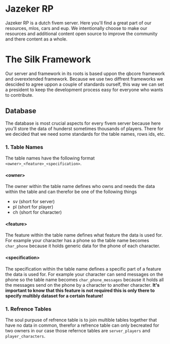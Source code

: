 # Jazeker RP

Jazeker RP is a dutch fivem server. Here you'll find a great part of our resources, mlos, cars and eup. We intentionally choose to make our resources and additional content open source to improve the community and there content as a whole.

# The Silk Framework
Our server and framework in its roots is based uppon the qbcore framework and overextended framework. Because we use two diffrent frameworks we descided to agree uppon a couple of standards ourself, this way we can set a president to keep the development process easy for everyone who wants to contribute.

## Database
The database is most crucial aspects for every fivem server because here you'll store the data of hunderst sometimes thousands of players. There for we decided that we need some standards for the table names, rows ids, etc.

### 1. Table Names
The table names have the following format `<owner>_<feature>_<specification>`.

#### \<owner\>
The owner within the table name defines who owns and needs the data within the table and can therefor be one of the following things
- sv (short for server)
- pl (short for player)
- ch (short for character)

#### \<feature\>
The feature within the table name defines what feature the data is used for. For example your character has a phone so the table name becomes `char_phone` because it holds generic data for the phone of each character.

#### \<specification\>
The specification within the table name defines a specific part of a feature the data is used for. For example your character can send messages on the phone so the table name becomes `char_phone_messages` because it holds all the messages send on the phone by a character to another character. **It's important to know that this feature is not required this is only there to specify multibly dataset for a certain feature!**

### 1. Refrence Tables
The soul purpuse of refrence table is to join multible tables together that have no data in common, therefor a refrence table can only becreated for two owners in our case those refernce tables are `server_players` and `player_characters`.
